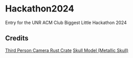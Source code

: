 # Hackathon2024
Entry for the UNR ACM Club Biggest Little Hackathon 2024


## Credits
[Third Person Camera Rust Crate](https://github.com/andrewcs149/bevy_third_person_camera)
[Skull Model (Metallic Skull)](https://skfb.ly/6UZ7G)
